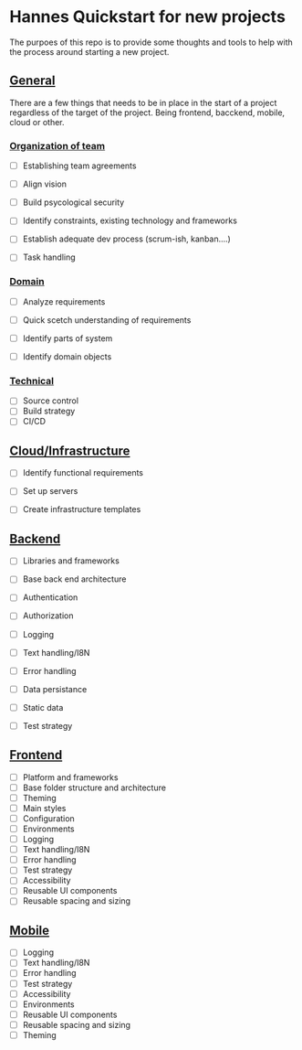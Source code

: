 # Hannes Quickstart for new projects
The purpoes of this repo is to provide some thoughts and tools to help with the process around starting a new project. 

## [General](../../tree/master/General) 
There are a few things that needs to be in place in the start of a project regardless of the target of the project. Being frontend, bacckend, mobile, cloud or other.

### [Organization of team](../../tree/master/General/organization)
- [ ] Establishing team agreements
- [ ] Align vision
- [ ] Build psycological security
- [ ] Identify constraints, existing technology and frameworks
- [ ] Establish adequate dev process (scrum-ish, kanban....)
- [ ] Task handling


### [Domain](../../tree/master/General/domain)
- [ ] Analyze requirements
- [ ] Quick scetch understanding of requirements
- [ ] Identify parts of system
- [ ] Identify domain objects


### [Technical](../../tree/master/General/technical)
- [ ] Source control
- [ ] Build strategy
- [ ] CI/CD

## [Cloud/Infrastructure](../../tree/master/infrastructure)
- [ ] Identify functional requirements
- [ ] Set up servers
- [ ] Create infrastructure templates


## [Backend](../../tree/master/backend)
- [ ] Libraries and frameworks
- [ ] Base back end architecture
- [ ] Authentication
- [ ] Authorization
- [ ] Logging
- [ ] Text handling/I8N
- [ ] Error handling
- [ ] Data persistance
- [ ] Static data
- [ ] Test strategy


## [Frontend](../../tree/master/frontend) 
- [ ] Platform and frameworks
- [ ] Base folder structure and architecture
- [ ] Theming
- [ ] Main styles
- [ ] Configuration
- [ ] Environments
- [ ] Logging
- [ ] Text handling/I8N
- [ ] Error handling
- [ ] Test strategy
- [ ] Accessibility
- [ ] Reusable UI components
- [ ] Reusable spacing and sizing

## [Mobile](../../tree/master/mobile) 
- [ ] Logging
- [ ] Text handling/I8N
- [ ] Error handling
- [ ] Test strategy
- [ ] Accessibility
- [ ] Environments
- [ ] Reusable UI components
- [ ] Reusable spacing and sizing
- [ ] Theming
